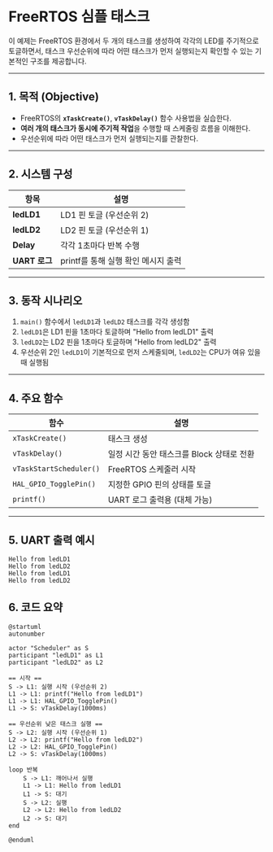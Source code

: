 # FreeRTOS 심플 태스크

이 예제는 FreeRTOS 환경에서 두 개의 태스크를 생성하여 각각의 LED를 주기적으로 토글하면서, 태스크 우선순위에 따라 어떤 태스크가 먼저 실행되는지 확인할 수 있는 기본적인 구조를 제공합니다.

---

## 1. 목적 (Objective)

- FreeRTOS의 **`xTaskCreate()`**, **`vTaskDelay()`** 함수 사용법을 실습한다.
- **여러 개의 태스크가 동시에 주기적 작업**을 수행할 때 스케줄링 흐름을 이해한다.
- 우선순위에 따라 어떤 태스크가 먼저 실행되는지를 관찰한다.

---

## 2. 시스템 구성

| 항목         | 설명                          |
|--------------|-------------------------------|
| **ledLD1**   | LD1 핀 토글 (우선순위 2)       |
| **ledLD2**   | LD2 핀 토글 (우선순위 1)       |
| **Delay**    | 각각 1초마다 반복 수행        |
| **UART 로그**| printf를 통해 실행 확인 메시지 출력 |

---

## 3. 동작 시나리오

1. `main()` 함수에서 `ledLD1`과 `ledLD2` 태스크를 각각 생성함
2. `ledLD1`은 LD1 핀을 1초마다 토글하며 "Hello from ledLD1" 출력
3. `ledLD2`는 LD2 핀을 1초마다 토글하며 "Hello from ledLD2" 출력
4. 우선순위 2인 `ledLD1`이 기본적으로 먼저 스케줄되며,
   `ledLD2`는 CPU가 여유 있을 때 실행됨

---

## 4. 주요 함수

| 함수 | 설명 |
|------|------|
| `xTaskCreate()` | 태스크 생성 |
| `vTaskDelay()` | 일정 시간 동안 태스크를 Block 상태로 전환 |
| `vTaskStartScheduler()` | FreeRTOS 스케줄러 시작 |
| `HAL_GPIO_TogglePin()` | 지정한 GPIO 핀의 상태를 토글 |
| `printf()` | UART 로그 출력용 (대체 가능) |

---

## 5. UART 출력 예시
```
Hello from ledLD1
Hello from ledLD2
Hello from ledLD1
Hello from ledLD2
```

## 6. 코드 요약
```plantuml
@startuml
autonumber

actor "Scheduler" as S
participant "ledLD1" as L1
participant "ledLD2" as L2

== 시작 ==
S -> L1: 실행 시작 (우선순위 2)
L1 -> L1: printf("Hello from ledLD1")
L1 -> L1: HAL_GPIO_TogglePin()
L1 -> S: vTaskDelay(1000ms)

== 우선순위 낮은 태스크 실행 ==
S -> L2: 실행 시작 (우선순위 1)
L2 -> L2: printf("Hello from ledLD2")
L2 -> L2: HAL_GPIO_TogglePin()
L2 -> S: vTaskDelay(1000ms)

loop 반복
    S -> L1: 깨어나서 실행
    L1 -> L1: Hello from ledLD1
    L1 -> S: 대기
    S -> L2: 실행
    L2 -> L2: Hello from ledLD2
    L2 -> S: 대기
end

@enduml
```